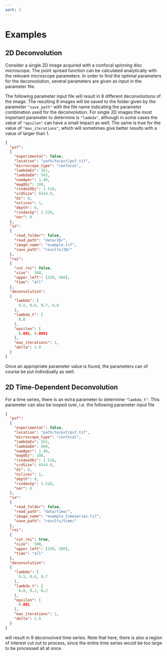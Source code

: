 ```yaml
---
sort: 3
---
```


# Examples 


## 2D Deconvolution

Consider a single 2D image acquired with a confocal spinning disc microscope. 
The point spread function can be calculated analytically with the relevant microscope parameters.
In order to find the optimal parameters for the deconvolution, several parameters are given as input in the parameter
file. 

The following parameter input file will result in 8 different deconvolutions of the image. The resulting 8 images will be saved 
to the folder given by the parameter ```"save_path"``` with the file name indicating the parameter combination used for 
the deconvolution.
For single 2D images the most important parameter to determine is ````"lambda"````, although in some cases
the value of ````"epsilon"```` can have a small impact as well. The same is true for the value of ````"max_iterations"````,
which will sometimes give better results with a value of larger than 1.



```json
{
  "psf":
  {
    "experimental": false,
    "location": "path/to/psf/psf.tif",
    "microscope_type": "confocal",
    "lambdaEx": 561,
    "lambdaEm": 583,
    "numAper": 1.46,
    "magObj": 100,
    "rindexObj": 1.518,
    "ccdSize": 6544.9,
    "dz": 0,
    "nslices": 1,
    "depth": 0,
    "rindexSp": 1.518,
    "nor": 0
  },
  "io":
  {
    "read_folder": false,
    "read_path": "data/2D/",
    "image_name": "example.tif",
    "save_path": "results/2D/"
  },
  "roi":
  {
    "cut_roi": false,
    "size":  500,
    "upper_left": [250, 500],
    "time": "all"
  },
  "deconvolution":
  {
    "lambda": [
      0.5, 0.6, 0.7, 0.8
    ],
    "lambda_t": [
      0.0
    ],
    "epsilon": [
      0.001, 0.0001
    ],
    "max_iterations": 1,
    "delta": 1.0
  }
}
```

Once an appropriate parameter value is found, the parameters can of course be put individually as well.

[comment]: <> (i.e. the )

[comment]: <> (following parameter input file)

[comment]: <> (```json)

[comment]: <> ({)

[comment]: <> (  "psf":)

[comment]: <> (  {)

[comment]: <> (    "experimental": false,)

[comment]: <> (    "location": "path/to/psf/psf.tif",)

[comment]: <> (    "microscope_type": "confocal",)

[comment]: <> (    "lambdaEx": 561,)

[comment]: <> (    "lambdaEm": 583,)

[comment]: <> (    "numAper": 1.46,)

[comment]: <> (    "magObj": 100,)

[comment]: <> (    "rindexObj": 1.518,)

[comment]: <> (    "ccdSize": 6544.9,)

[comment]: <> (    "dz": 0,)

[comment]: <> (    "nslices": 1,)

[comment]: <> (    "depth": 0,)

[comment]: <> (    "rindexSp": 1.518,)

[comment]: <> (    "nor": 0)

[comment]: <> (  },)

[comment]: <> (  "io":)

[comment]: <> (  {)

[comment]: <> (    "read_folder": false,)

[comment]: <> (    "read_path": "data/2D/",)

[comment]: <> (    "image_name": "example.tif",)

[comment]: <> (    "save_path": "results/2D/")

[comment]: <> (  },)

[comment]: <> (  "roi":)

[comment]: <> (  {)

[comment]: <> (    "cut_roi": false,)

[comment]: <> (    "size":  500,)

[comment]: <> (    "upper_left": [250, 500],)

[comment]: <> (    "time": "all")

[comment]: <> (  },)

[comment]: <> (  "deconvolution":)

[comment]: <> (  {)

[comment]: <> (    "lambda": [)

[comment]: <> (      0.5)

[comment]: <> (    ],)

[comment]: <> (    "lambda_t": [)

[comment]: <> (      0.0)

[comment]: <> (    ],)

[comment]: <> (    "epsilon": [)

[comment]: <> (      0.001)

[comment]: <> (    ],)

[comment]: <> (    "max_iterations": 1,)

[comment]: <> (    "delta": 1.0)

[comment]: <> (  })

[comment]: <> (})

[comment]: <> (```)

[comment]: <> (will result in the following deconvolution result:)


[comment]: <> (![comparison]&#40;../images/comparison1.jpg&#41;)

## 2D Time-Dependent Deconvolution

For a time series, there is an extra parameter to determine ````"lambda_t"````. This parameter can also be looped
over, i.e. the following parameter input file

```json
{
  "psf":
  {
    "experimental": false,
    "location": "path/to/psf/psf.tif",
    "microscope_type": "confocal",
    "lambdaEx": 561,
    "lambdaEm": 609,
    "numAper": 1.46,
    "magObj": 100,
    "rindexObj": 1.518,
    "ccdSize": 6544.9,
    "dz": 0,
    "nslices": 1,
    "depth": 0,
    "rindexSp": 1.518,
    "nor": 0
  },
  "io":
  {
    "read_folder": false,
    "read_path": "data/time/",
    "image_name": "example_timeseries.tif",
    "save_path": "results/time/"
  },
  "roi":
  {
    "cut_roi": true,
    "size":  500,
    "upper_left": [250, 500],
    "time": "all"
  },
  "deconvolution":
  {
    "lambda": [
      0.5, 0.6, 0.7
    ],
    "lambda_t": [
      0.0, 0.1, 0.2
    ],
    "epsilon": [
      0.001
    ],
    "max_iterations": 1,
    "delta": 1.0
  }
}
```
will result in 9 deconvolved time series. Note that here, there is also a region of interest cut out to process, 
since the entire time series would be too large to be processed all at once.